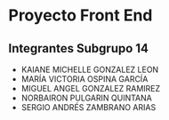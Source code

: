 # Proyecto Front End
## Integrantes Subgrupo 14
- KAIANE MICHELLE GONZALEZ LEON
- MARÍA VICTORIA OSPINA GARCÍA
- MIGUEL ANGEL GONZALEZ RAMIREZ
- NORBAIRON PULGARIN QUINTANA
- SERGIO ANDRÉS ZAMBRANO ARIAS
